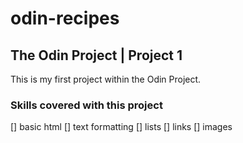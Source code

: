 # odin-recipes
## The Odin Project | Project 1

This is my first project within the Odin Project.

### Skills covered with this project
[] basic html
[] text formatting
[] lists
[] links
[] images

